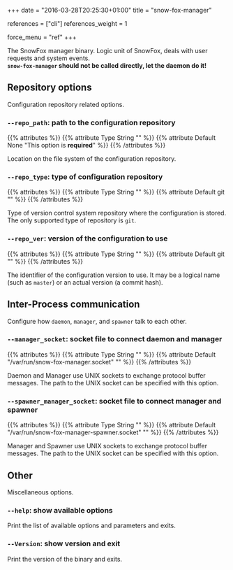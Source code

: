 +++
date = "2016-03-28T20:25:30+01:00"
title = "snow-fox-manager"

references = ["cli"]
references_weight = 1

force_menu = "ref"
+++

The SnowFox manager binary.
Logic unit of SnowFox, deals with user requests and system events.  
**`snow-fox-manager` should not be called directly, let the daemon do it!**
<!--more-->


Repository options
------------------
Configuration repository related options.


### `--repo_path`: path to the configuration repository
{{% attributes %}}
{{% attribute Type String "" %}}
{{% attribute Default None "This option is **required**" %}}
{{% /attributes %}}

Location on the file system of the configuration repository.


### `--repo_type`: type of configuration repository
{{% attributes %}}
{{% attribute Type String "" %}}
{{% attribute Default git "" %}}
{{% /attributes %}}

Type of version control system repository where the configuration is stored.
The only supported type of repository is `git`.


### `--repo_ver`: version of the configuration to use
{{% attributes %}}
{{% attribute Type String "" %}}
{{% attribute Default git "" %}}
{{% /attributes %}}

The identifier of the configuration version to use.
It may be a logical name (such as `master`) or an actual version
(a commit hash).


Inter-Process communication
---------------------------
Configure how `daemon`, `manager`, and `spawner` talk to each other.


### `--manager_socket`: socket file to connect daemon and manager
{{% attributes %}}
{{% attribute Type String "" %}}
{{% attribute Default "/var/run/snow-fox-manager.socket" "" %}}
{{% /attributes %}}

Daemon and Manager use UNIX sockets to exchange protocol buffer messages.
The path to the UNIX socket can be specified with this option.


### `--spawner_manager_socket`: socket file to connect manager and spawner
{{% attributes %}}
{{% attribute Type String "" %}}
{{% attribute Default "/var/run/snow-fox-manager-spawner.socket" "" %}}
{{% /attributes %}}

Manager and Spawner use UNIX sockets to exchange protocol buffer messages.
The path to the UNIX socket can be specified with this option.


Other
-----
Miscellaneous options.


### `--help`: show available options
Print the list of available options and parameters and exits.

### `--Version`: show version and exit
Print the version of the binary and exits.
